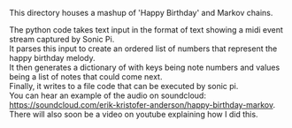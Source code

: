 This directory houses a mashup of 'Happy Birthday' and Markov chains.


The python code takes text input in the format of text showing
a midi event stream captured by Sonic Pi.  
It parses this input to create an ordered list of numbers
that represent the happy birthday melody.  
It then generates a dictionary of with keys being note numbers
and values being a list of notes that could come next.  
Finally, it writes to a file code that can be executed
by sonic pi.  
You can hear an example of the audio on soundcloud:  
https://soundcloud.com/erik-kristofer-anderson/happy-birthday-markov. 
There will also soon be a video on youtube
explaining how I did this.  
